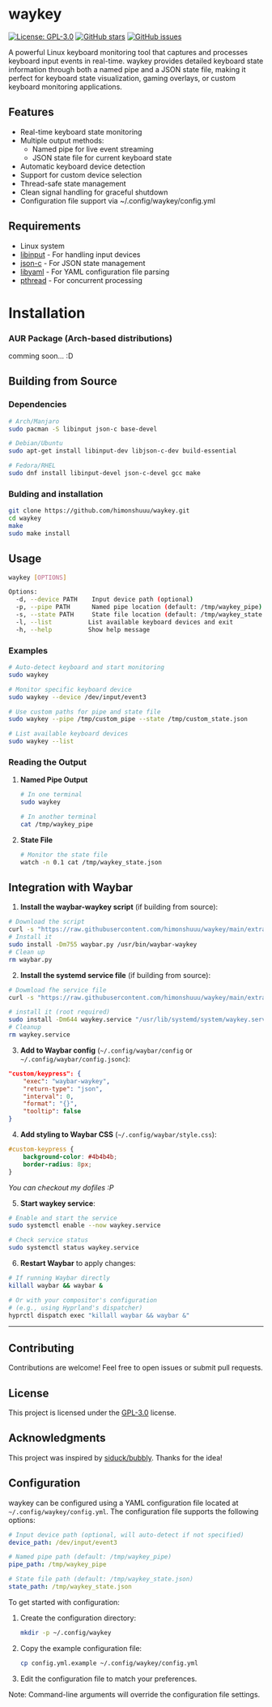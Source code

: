 # waykey

[![License: GPL-3.0](https://img.shields.io/badge/License-GPL%20v3-blue.svg)](https://www.gnu.org/licenses/gpl-3.0)
[![GitHub stars](https://img.shields.io/github/stars/himonshuuu/waykey.svg)](https://github.com/himonshuuu/waykey/stargazers)
[![GitHub issues](https://img.shields.io/github/issues/himonshuuu/waykey.svg)](https://github.com/himonshuuu/waykey/issues)

A powerful Linux keyboard monitoring tool that captures and processes keyboard input events in real-time. waykey provides detailed keyboard state information through both a named pipe and a JSON state file, making it perfect for keyboard state visualization, gaming overlays, or custom keyboard monitoring applications.

## Features

- Real-time keyboard state monitoring
- Multiple output methods:
  - Named pipe for live event streaming
  - JSON state file for current keyboard state
- Automatic keyboard device detection
- Support for custom device selection
- Thread-safe state management
- Clean signal handling for graceful shutdown
- Configuration file support via ~/.config/waykey/config.yml

## Requirements

- Linux system
- [libinput](https://wayland.freedesktop.org/libinput/doc/latest/) - For handling input devices
- [json-c](https://json-c.github.io/json-c/json-c-0.16/doc/html/index.html) - For JSON state management
- [libyaml](https://github.com/yaml/libyaml) - For YAML configuration file parsing
- [pthread](https://man7.org/linux/man-pages/man7/pthreads.7.html) - For concurrent processing


# Installation

### AUR Package (Arch-based distributions)
comming soon... :D

## Building from Source

### Dependencies
```bash
# Arch/Manjaro
sudo pacman -S libinput json-c base-devel

# Debian/Ubuntu
sudo apt-get install libinput-dev libjson-c-dev build-essential

# Fedora/RHEL
sudo dnf install libinput-devel json-c-devel gcc make
```

### Bulding and installation
```bash
git clone https://github.com/himonshuuu/waykey.git
cd waykey
make
sudo make install
```

## Usage

```bash
waykey [OPTIONS]

Options:
  -d, --device PATH    Input device path (optional)
  -p, --pipe PATH      Named pipe location (default: /tmp/waykey_pipe)
  -s, --state PATH     State file location (default: /tmp/waykey_state.json)
  -l, --list          List available keyboard devices and exit
  -h, --help          Show help message
```

### Examples

```bash
# Auto-detect keyboard and start monitoring
sudo waykey

# Monitor specific keyboard device
sudo waykey --device /dev/input/event3

# Use custom paths for pipe and state file
sudo waykey --pipe /tmp/custom_pipe --state /tmp/custom_state.json

# List available keyboard devices
sudo waykey --list
```

### Reading the Output

1. **Named Pipe Output**
   ```bash
   # In one terminal
   sudo waykey
   
   # In another terminal
   cat /tmp/waykey_pipe
   ```

2. **State File**

   ```bash
   # Monitor the state file
   watch -n 0.1 cat /tmp/waykey_state.json
   ```

## Integration with Waybar

1. **Install the waybar-waykey script** (if building from source):

```bash
# Download the script
curl -s "https://raw.githubusercontent.com/himonshuuu/waykey/main/extra/waybar.py" -o waybar.py
# Install it
sudo install -Dm755 waybar.py /usr/bin/waybar-waykey
# Clean up
rm waybar.py
```

2. **Install the systemd service file** (if building from source):
```bash
# Dowmload fhe service file
curl -s "https://raw.githubusercontent.com/himonshuuu/waykey/main/extra/waykey.service" -o waykey.service

# install it (root required)
sudo install -Dm644 waykey.service "/usr/lib/systemd/system/waykey.service"
# Cleanup
rm waykey.service
```


3. **Add to Waybar config** (`~/.config/waybar/config` or `~/.config/waybar/config.jsonc`):

```json
"custom/keypress": {
    "exec": "waybar-waykey",
    "return-type": "json",
    "interval": 0,
    "format": "{}",
    "tooltip": false
}
```

4. **Add styling to Waybar CSS** (`~/.config/waybar/style.css`):
```css
#custom-keypress {
    background-color: #4b4b4b;
    border-radius: 8px;
}
```
*You can checkout my dofiles :P*

5. **Start waykey service**:

```bash
# Enable and start the service
sudo systemctl enable --now waykey.service

# Check service status
sudo systemctl status waykey.service
```
6. **Restart Waybar** to apply changes:

```bash
# If running Waybar directly
killall waybar && waybar &

# Or with your compositor's configuration
# (e.g., using Hyprland's dispatcher)
hyprctl dispatch exec "killall waybar && waybar &"
```

--- 

## Contributing

Contributions are welcome! Feel free to open issues or submit pull requests.

## License

This project is licensed under the [GPL-3.0](LICENSE) license.

## Acknowledgments

This project was inspired by [siduck/bubbly](https://github.com/siduck/bubbly). Thanks for the idea!

## Configuration

waykey can be configured using a YAML configuration file located at `~/.config/waykey/config.yml`. The configuration file supports the following options:

```yaml
# Input device path (optional, will auto-detect if not specified)
device_path: /dev/input/event3

# Named pipe path (default: /tmp/waykey_pipe)
pipe_path: /tmp/waykey_pipe

# State file path (default: /tmp/waykey_state.json)
state_path: /tmp/waykey_state.json
```

To get started with configuration:

1. Create the configuration directory:
   ```bash
   mkdir -p ~/.config/waykey
   ```

2. Copy the example configuration file:
   ```bash
   cp config.yml.example ~/.config/waykey/config.yml
   ```

3. Edit the configuration file to match your preferences.

Note: Command-line arguments will override the configuration file settings.